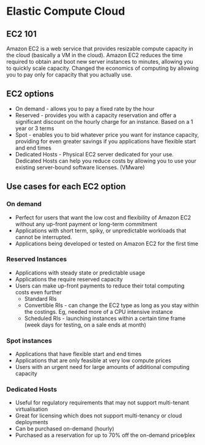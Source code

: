 # Elastic Compute Cloud

## EC2 101

Amazon EC2 is a web service that provides resizable compute capacity in the cloud (basically a VM in the cloud). Amazon EC2 reduces the time required to obtain and boot new server instances to minutes, allowing you to quickly scale capacity. Changed the economics of computing by allowing you to pay only for capacity that you actually use.

## EC2 options

* On demand - allows you to pay a fixed rate by the hour
* Reserved - provides you with a capacity reservation and offer a significant discount on the hourly charge for an instance. Based on a 1 year or 3 terms
* Spot - enables you to bid whatever price you want for instance capacity, providing for even greater savings if you applications have flexible start and end times
* Dedicated Hosts - Physical EC2 server dedicated for your use. Dedicated Hosts can help you reduce costs by allowing you to use your existing server-bound software licenses. (VMware)

## Use cases for each EC2 option

### On demand

* Perfect for users that want the low cost and flexibility of Amazon EC2 without any up-front payment or long-term commitment
* Applications with short term, spiky, or unpredictable workloads that cannot be interrupted.
* Applications being developed or tested on Amazon EC2 for the first time

### Reserved Instances

* Applications with steady state or predictable usage
* Applications the require reserved capacity
* Users can make up-front payments to reduce their total computing costs even further
  * Standard RIs
  * Convertible RIs - can change the EC2 type as long as you stay within the costings. Eg, needed more of a CPU intensive instance
  * Scheduled RIs - launching instances within a certain time frame (week days for testing, on a sale ends at month)

### Spot instances

* Applications that have flexible start and end times
* Applications that are only feasible at very low compute prices
* Users with an urgent need for large amounts of additional computing capacity

### Dedicated Hosts

* Useful for regulatory requirements that may not support multi-tenant virtualisation
* Great for licensing which does not support multi-tenancy or cloud deployments
* Can be purchased on-demand (hourly)
* Purchased as a reservation for up to 70% off the on-demand price⁄plex
